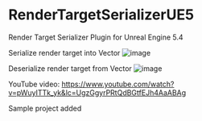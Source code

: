 # RenderTargetSerializerUE5
Render Target Serializer Plugin for Unreal Engine 5.4

Serialize render target into Vector
![image](https://github.com/user-attachments/assets/06de37e1-b9f7-40fd-8e2a-62f1d315d8c8)


Deserialize render target from Vector
![image](https://github.com/user-attachments/assets/625470d4-8159-46d3-9265-d6e8a844f958)



YouTube video: https://www.youtube.com/watch?v=pWuyITTk_yk&lc=UgzGgyrPRtQdBGtfEJh4AaABAg

Sample project added


